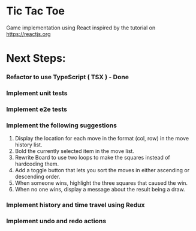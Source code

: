 # Tic Tac Toe
Game implementation using React inspired by the tutorial on https://reactjs.org

# Next Steps:
### Refactor to use TypeScript ( TSX ) - Done

### Implement unit tests

### Implement e2e tests

### Implement the following suggestions

1. Display the location for each move in the format (col, row) in the move history list.
2. Bold the currently selected item in the move list.
3. Rewrite Board to use two loops to make the squares instead of hardcoding them.
4. Add a toggle button that lets you sort the moves in either ascending or descending order.
5. When someone wins, highlight the three squares that caused the win.
6. When no one wins, display a message about the result being a draw.

### Implement history and time travel using Redux

### Implement undo and redo actions
